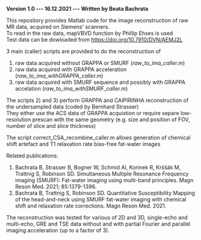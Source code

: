 __Version 1.0  ---  16.12.2021  ---  Written by Beata Bachrata__


This repository provides Matlab code for the image reconstruction of raw MR data, acquired on Siemens' scanners.  
To read in the raw data, mapVBVD function by Phillip Ehses is used  
Test data can be dowloaded from https://doi.org/10.7910/DVN/AEMJ2L  
  
  
  
3 main (caller) scripts are provided to do the reconstruction of  
1) raw data acquired without GRAPPA or SMURF (_raw_to_ima_caller.m_)  
2) raw data acquired with GRAPPA acceleration (_raw_to_ima_withGRAPPA_caller.m_)  
3) raw data acquired with SMURF sequence and possibly with GRAPPA accelation (_raw_to_ima_withSMURF_caller.m_)  

The scripts 2) and 3) perform GRAPPA and CAIPIRINHA reconstruction of the undersampled data (coded by Bernhard Strasser)  
They either use the ACS data of GRAPPA acquistion or require separe low-resolution prescan with the same geometry (e.g. size and position of FOV, number of slice and slice thickness)   


The script correct_CSA_recombine_caller.m allows generation of chemical shift artefact and T1 relaxation rate bias-free fat-water images  

Related publications:
1) Bachrata B, Strasser B, Bogner W, Schmid AI, Korinek R, Krššák M, Trattnig S, Robinson SD. Simultaneous Multiple Resonance Frequency imaging (SMURF): Fat-water imaging using multi-band principles. Magn Reson Med. 2021; 85:1379-1396.
2) Bachrata B, Trattnig S, Robinson SD. Quantitative Susceptibility Mapping of the head-and-neck using SMURF fat-water imaging with chemical shift and relaxation rate corrections. Magn Reson Med. 2021.

The reconstruction was tested for various of 2D and 3D, single-echo and multi-echo, GRE and TSE data without and with partial Fourier and parallel imaging acceleration (up to a factor of 3).
